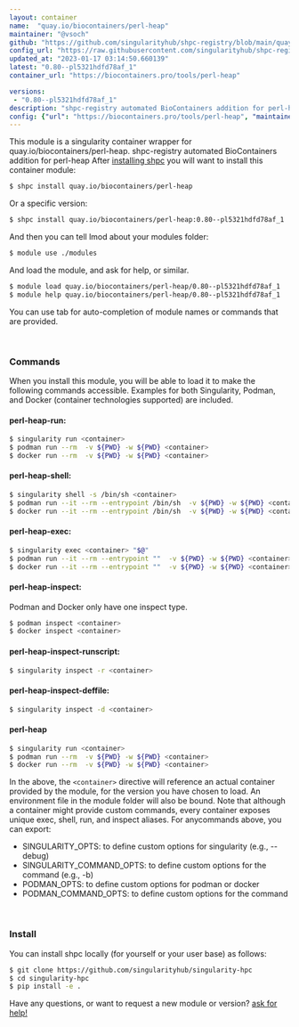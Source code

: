 ```yaml
---
layout: container
name:  "quay.io/biocontainers/perl-heap"
maintainer: "@vsoch"
github: "https://github.com/singularityhub/shpc-registry/blob/main/quay.io/biocontainers/perl-heap/container.yaml"
config_url: "https://raw.githubusercontent.com/singularityhub/shpc-registry/main/quay.io/biocontainers/perl-heap/container.yaml"
updated_at: "2023-01-17 03:14:50.660139"
latest: "0.80--pl5321hdfd78af_1"
container_url: "https://biocontainers.pro/tools/perl-heap"

versions:
 - "0.80--pl5321hdfd78af_1"
description: "shpc-registry automated BioContainers addition for perl-heap"
config: {"url": "https://biocontainers.pro/tools/perl-heap", "maintainer": "@vsoch", "description": "shpc-registry automated BioContainers addition for perl-heap", "latest": {"0.80--pl5321hdfd78af_1": "sha256:d7f57cbc5cd88edae47776fce8a3182b680683c6bb14490f593ff0e23e890c21"}, "tags": {"0.80--pl5321hdfd78af_1": "sha256:d7f57cbc5cd88edae47776fce8a3182b680683c6bb14490f593ff0e23e890c21"}, "docker": "quay.io/biocontainers/perl-heap"}
---
```


This module is a singularity container wrapper for quay.io/biocontainers/perl-heap.
shpc-registry automated BioContainers addition for perl-heap
After [installing shpc](#install) you will want to install this container module:


```bash
$ shpc install quay.io/biocontainers/perl-heap
```

Or a specific version:

```bash
$ shpc install quay.io/biocontainers/perl-heap:0.80--pl5321hdfd78af_1
```

And then you can tell lmod about your modules folder:

```bash
$ module use ./modules
```

And load the module, and ask for help, or similar.

```bash
$ module load quay.io/biocontainers/perl-heap/0.80--pl5321hdfd78af_1
$ module help quay.io/biocontainers/perl-heap/0.80--pl5321hdfd78af_1
```

You can use tab for auto-completion of module names or commands that are provided.

<br>

### Commands

When you install this module, you will be able to load it to make the following commands accessible.
Examples for both Singularity, Podman, and Docker (container technologies supported) are included.

#### perl-heap-run:

```bash
$ singularity run <container>
$ podman run --rm  -v ${PWD} -w ${PWD} <container>
$ docker run --rm  -v ${PWD} -w ${PWD} <container>
```

#### perl-heap-shell:

```bash
$ singularity shell -s /bin/sh <container>
$ podman run --it --rm --entrypoint /bin/sh  -v ${PWD} -w ${PWD} <container>
$ docker run --it --rm --entrypoint /bin/sh  -v ${PWD} -w ${PWD} <container>
```

#### perl-heap-exec:

```bash
$ singularity exec <container> "$@"
$ podman run --it --rm --entrypoint ""  -v ${PWD} -w ${PWD} <container> "$@"
$ docker run --it --rm --entrypoint ""  -v ${PWD} -w ${PWD} <container> "$@"
```

#### perl-heap-inspect:

Podman and Docker only have one inspect type.

```bash
$ podman inspect <container>
$ docker inspect <container>
```

#### perl-heap-inspect-runscript:

```bash
$ singularity inspect -r <container>
```

#### perl-heap-inspect-deffile:

```bash
$ singularity inspect -d <container>
```



#### perl-heap

```bash
$ singularity run <container>
$ podman run --rm  -v ${PWD} -w ${PWD} <container>
$ docker run --rm  -v ${PWD} -w ${PWD} <container>
```


In the above, the `<container>` directive will reference an actual container provided
by the module, for the version you have chosen to load. An environment file in the
module folder will also be bound. Note that although a container
might provide custom commands, every container exposes unique exec, shell, run, and
inspect aliases. For anycommands above, you can export:

 - SINGULARITY_OPTS: to define custom options for singularity (e.g., --debug)
 - SINGULARITY_COMMAND_OPTS: to define custom options for the command (e.g., -b)
 - PODMAN_OPTS: to define custom options for podman or docker
 - PODMAN_COMMAND_OPTS: to define custom options for the command

<br>

### Install

You can install shpc locally (for yourself or your user base) as follows:

```bash
$ git clone https://github.com/singularityhub/singularity-hpc
$ cd singularity-hpc
$ pip install -e .
```

Have any questions, or want to request a new module or version? [ask for help!](https://github.com/singularityhub/singularity-hpc/issues)